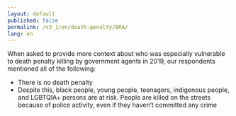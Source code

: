 ```yaml
---
layout: default
published: false
permalink: /v3_1/en/death-penalty/BRA/
lang: en
---
```


When asked to provide more context about who was especially vulnerable to death penalty killing by government agents in 2019, our respondents mentioned all of the following:

-	There is no death penalty
-	Despite this, black people, young people, teenagers, indigenous people, and LGBTQIA+ persons are at risk. People are killed on the streets because of police activity, even if they haven’t committed any crime